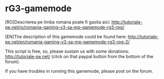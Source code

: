 # rG3-gamemode
[RO]Descrierea pe limba romana poate fi gasita aici: http://tutoriale-pe.net/ro/romania-gaming-v3-sa-mp-gamemode-rg3-rpg/

[EN]The description of this gamemode could be found here: http://tutoriale-pe.net/en/romania-gaming-v3-sa-mp-gamemode-rg3-rpg-2/

This script is free, so, please sustain us with some donations: http://tutoriale-pe.net/ (click on that paypal button from the bottom of the forum).

If you have troubles in running this gamemode, please post on the forum.
